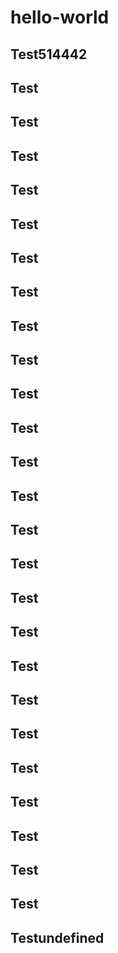 # hello-world

## Test514442
## Test
## Test
## Test
## Test
## Test
## Test
## Test
## Test
## Test
## Test
## Test
## Test
## Test
## Test
## Test
## Test
## Test
## Test
## Test
## Test
## Test
## Test
## Test
## Test
## Test
## Testundefined
